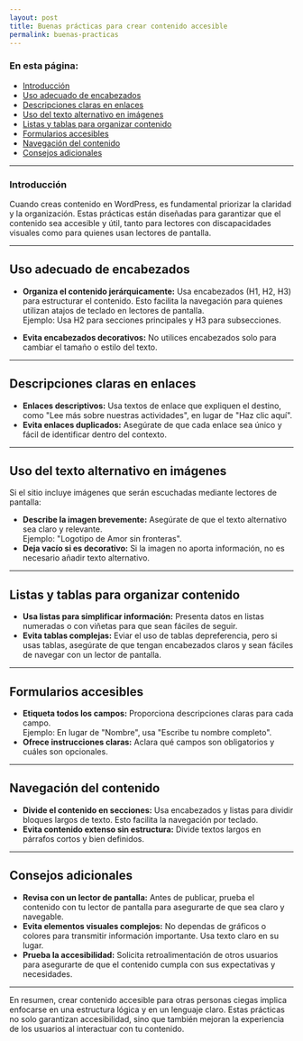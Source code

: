 ```yaml
---
layout: post
title: Buenas prácticas para crear contenido accesible
permalink: buenas-practicas
---
```


### En esta página:

- [Introducción](#introducción)
- [Uso adecuado de encabezados](#uso-adecuado-de-encabezados)
- [Descripciones claras en enlaces](#descripciones-claras-en-enlaces)
- [Uso del texto alternativo en imágenes](#uso-del-texto-alternativo-en-imágenes)
- [Listas y tablas para organizar contenido](#listas-y-tablas-para-organizar-contenido)
- [Formularios accesibles](#formularios-accesibles)
- [Navegación del contenido](#navegación-del-contenido)
- [Consejos adicionales](#consejos-adicionales)

---

### Introducción

Cuando creas contenido en WordPress, es fundamental priorizar la claridad y la organización. Estas prácticas están diseñadas para garantizar que el contenido sea accesible y útil, tanto para lectores con discapacidades visuales como para quienes usan lectores de pantalla.

---

## Uso adecuado de encabezados

- **Organiza el contenido jerárquicamente:** Usa encabezados (H1, H2, H3) para estructurar el contenido. Esto facilita la navegación para quienes utilizan atajos de teclado en lectores de pantalla.  
  Ejemplo: Usa H2 para secciones principales y H3 para subsecciones.

- **Evita encabezados decorativos:** No utilices encabezados solo para cambiar el tamaño o estilo del texto.

---

## Descripciones claras en enlaces

- **Enlaces descriptivos:** Usa textos de enlace que expliquen el destino, como "Lee más sobre nuestras actividades", en lugar de "Haz clic aquí".  
- **Evita enlaces duplicados:** Asegúrate de que cada enlace sea único y fácil de identificar dentro del contexto.

---

## Uso del texto alternativo en imágenes

Si el sitio incluye imágenes que serán escuchadas mediante lectores de pantalla:

- **Describe la imagen brevemente:** Asegúrate de que el texto alternativo sea claro y relevante.  
  Ejemplo: "Logotipo de Amor sin fronteras".  
- **Deja vacío si es decorativo:** Si la imagen no aporta información, no es necesario añadir texto alternativo.

---

## Listas y tablas para organizar contenido

- **Usa listas para simplificar información:** Presenta datos en listas numeradas o con viñetas para que sean fáciles de seguir.  
- **Evita tablas complejas:** Eviar el uso de tablas depreferencia, pero si usas tablas, asegúrate de que tengan encabezados claros y sean fáciles de navegar con un lector de pantalla.

---

## Formularios accesibles

- **Etiqueta todos los campos:** Proporciona descripciones claras para cada campo.  
  Ejemplo: En lugar de "Nombre", usa "Escribe tu nombre completo".  
- **Ofrece instrucciones claras:** Aclara qué campos son obligatorios y cuáles son opcionales.

---

## Navegación del contenido

- **Divide el contenido en secciones:** Usa encabezados y listas para dividir bloques largos de texto. Esto facilita la navegación por teclado.  
- **Evita contenido extenso sin estructura:** Divide textos largos en párrafos cortos y bien definidos.

---

## Consejos adicionales

- **Revisa con un lector de pantalla:** Antes de publicar, prueba el contenido con tu lector de pantalla para asegurarte de que sea claro y navegable.  
- **Evita elementos visuales complejos:** No dependas de gráficos o colores para transmitir información importante. Usa texto claro en su lugar.  
- **Prueba la accesibilidad:** Solicita retroalimentación de otros usuarios para asegurarte de que el contenido cumpla con sus expectativas y necesidades.

---

En resumen, crear contenido accesible para otras personas ciegas implica enfocarse en una estructura lógica y en un lenguaje claro. Estas prácticas no solo garantizan accesibilidad, sino que también mejoran la experiencia de los usuarios al interactuar con tu contenido.
